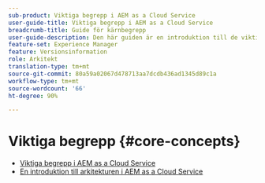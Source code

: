 ```yaml
---
sub-product: Viktiga begrepp i AEM as a Cloud Service
user-guide-title: Viktiga begrepp i AEM as a Cloud Service
breadcrumb-title: Guide för kärnbegrepp
user-guide-description: Den här guiden är en introduktion till de viktigaste begreppen i Experience Manager as a Cloud Service, inklusive den nya tjänstens arkitektur.
feature-set: Experience Manager
feature: Versionsinformation
role: Arkitekt
translation-type: tm+mt
source-git-commit: 80a59a02067d478713aa7dcdb436ad1345d89c1a
workflow-type: tm+mt
source-wordcount: '66'
ht-degree: 90%

---
```



# Viktiga begrepp {#core-concepts}

+ [Viktiga begrepp i AEM as a Cloud Service](/help/core-concepts/home.md)
+ [En introduktion till arkitekturen i AEM as a Cloud Service](architecture.md)
